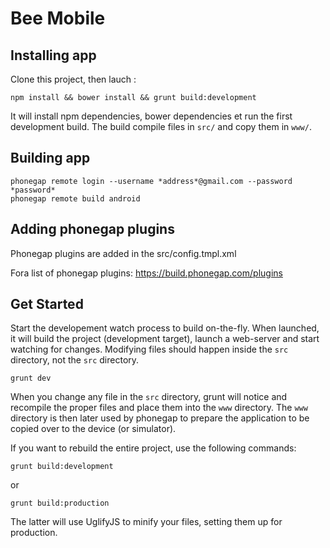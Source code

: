 # Bee Mobile

## Installing app
Clone this project, then lauch :

    npm install && bower install && grunt build:development

It will install npm dependencies, bower dependencies et run the first
development build. The build compile files in `src/` and copy them in `www/`.

## Building app

    phonegap remote login --username *address*@gmail.com --password *password*
    phonegap remote build android

## Adding phonegap plugins

Phonegap plugins are added in the src/config.tmpl.xml

Fora list of phonegap plugins:
https://build.phonegap.com/plugins

## Get Started

Start the developement watch process to build on-the-fly. When launched,
it will build the project (development target), launch a web-server and
start watching for changes. Modifying files should happen inside the `src`
directory, not the `src` directory.

    grunt dev

When you change any file in the `src` directory, grunt will notice and
recompile the proper files and place them into the `www` directory. The
`www` directory is then later used by phonegap to prepare the application
to be copied over to the device (or simulator).

If you want to rebuild the entire project, use the following commands:

    grunt build:development

or

    grunt build:production

The latter will use UglifyJS to minify your files, setting them up for
production.
